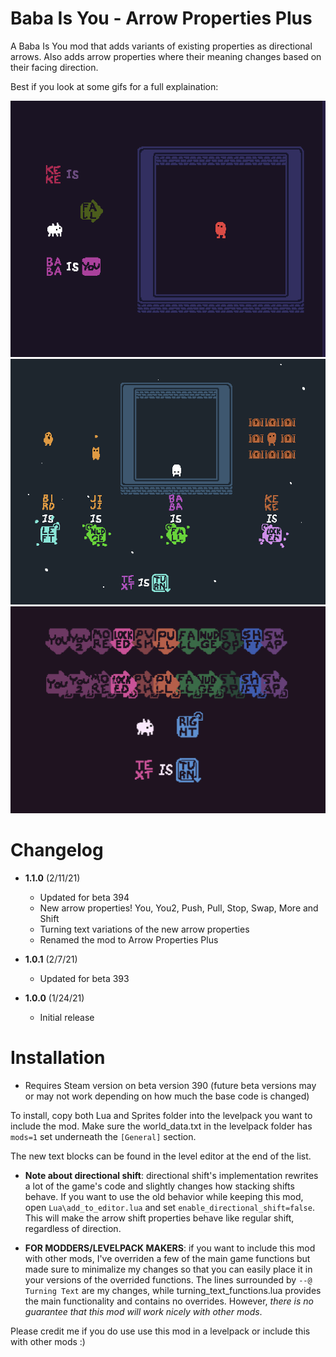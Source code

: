 # Baba Is You - Arrow Properties Plus

A Baba Is You mod that adds variants of existing properties as directional arrows. Also adds arrow properties where their meaning changes based on their facing direction.

Best if you look at some gifs for a full explaination:

<img src="turning_fall.gif" alt="drawing" width="800"/>
<img src="turning_text.gif" alt="drawing" width="800"/>
<img src="arrow_properties.gif" alt="drawing" width="800"/>

# Changelog
- **1.1.0** (2/11/21)
  - Updated for beta 394
  - New arrow properties! You, You2, Push, Pull, Stop, Swap, More and Shift
  - Turning text variations of the new arrow properties
  - Renamed the mod to Arrow Properties Plus

- **1.0.1** (2/7/21)
  - Updated for beta 393

- **1.0.0** (1/24/21)
  - Initial release

# Installation

- Requires Steam version on beta version 390 (future beta versions may or may not work depending on how much the base code is changed)

To install, copy both Lua and Sprites folder into the levelpack you want to include the mod. Make sure the world_data.txt in the levelpack folder has `mods=1` set underneath the `[General]` section.

The new text blocks can be found in the level editor at the end of the list.

- **Note about directional shift**: directional shift's implementation rewrites a lot of the game's code and slightly changes how stacking shifts behave. If you want to use the old behavior while keeping this mod, open `Lua\add_to_editor.lua` and set `enable_directional_shift=false`. This will make the arrow shift properties behave like regular shift, regardless of direction.


- **FOR MODDERS/LEVELPACK MAKERS**: if you want to include this mod with other mods, I've overriden a few of the main game functions but made sure to minimalize my changes so that you can easily place it in your versions of the overrided functions.
The lines surrounded by `--@ Turning Text` are my changes, while turning_text_functions.lua provides the main functionality and contains no overrides. However, *there is no guarantee that this mod will work nicely with other mods*.

Please credit me if you do use use this mod in a levelpack or include this with other mods :)